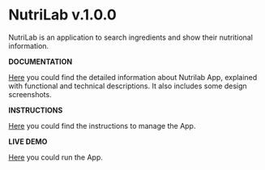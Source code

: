 # NutriLab v.1.0.0

NutriLab is an application to search ingredients and show their nutritional information.

**DOCUMENTATION**

[Here](docs/README.md) you could find the detailed information about Nutrilab App, explained with functional and technical descriptions. It also includes some design screenshots.

**INSTRUCTIONS**

[Here](app/README.md) you could find the instructions to manage the App.


**LIVE DEMO**

[Here](http://royal-hands.surge.sh) you could run the App.
